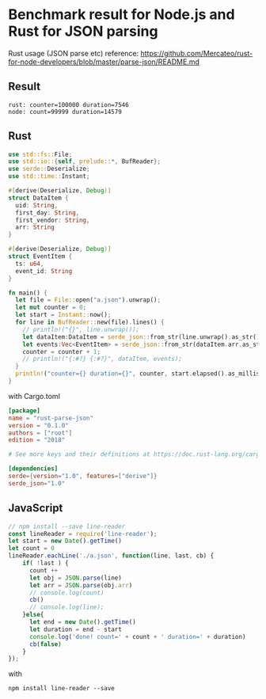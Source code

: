 # Benchmark result for Node.js and Rust for JSON parsing

Rust usage (JSON parse etc) reference: https://github.com/Mercateo/rust-for-node-developers/blob/master/parse-json/README.md

## Result
```text
rust: counter=100000 duration=7546
node: count=99999 duration=14579
```

## Rust

```rust
use std::fs::File;
use std::io::{self, prelude::*, BufReader};
use serde::Deserialize;
use std::time::Instant;

#[derive(Deserialize, Debug)]
struct DataItem {
  uid: String,
  first_day: String,
  first_vendor: String,
  arr: String
}

#[derive(Deserialize, Debug)]
struct EventItem {
  ts: u64,
  event_id: String
}

fn main() {
  let file = File::open("a.json").unwrap();
  let mut counter = 0;
  let start = Instant::now();
  for line in BufReader::new(file).lines() {
    // println!("{}", line.unwrap());
    let dataItem:DataItem = serde_json::from_str(line.unwrap().as_str()).unwrap();
    let events:Vec<EventItem> = serde_json::from_str(dataItem.arr.as_str()).unwrap();
    counter = counter + 1;
    // println!("{:#?} {:#?}", dataItem, events);
  }
  println!("counter={} duration={}", counter, start.elapsed().as_millis());
}

```

with Cargo.toml
```toml 
[package]
name = "rust-parse-json"
version = "0.1.0"
authors = ["root"]
edition = "2018"

# See more keys and their definitions at https://doc.rust-lang.org/cargo/reference/manifest.html

[dependencies]
serde={version="1.0", features=["derive"]}
serde_json="1.0"

```

## JavaScript
```javascript
// npm install --save line-reader
const lineReader = require('line-reader');
let start = new Date().getTime()
let count = 0
lineReader.eachLine('./a.json', function(line, last, cb) {
    if( !last ) {
      count ++
      let obj = JSON.parse(line)
      let arr = JSON.parse(obj.arr)
      // console.log(count)
      cb()
      // console.log(line);
    }else{
      let end = new Date().getTime()
      let duration = end - start
      console.log('done! count=' + count + ' duration=' + duration)
      cb(false)
    }
});

```

with 
```shell
npm install line-reader --save
```
